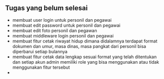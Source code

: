 ## Tugas yang belum selesai
- membuat user login untuk personil dan pegawai
- membuat edit password untuk personil dan pegawai
- membuat edit foto personil dan pegawan
- membuat middleware login personil dan pegawai
- membuat fitur cetak riwayat hidup dimana didalamnya terdapat format dokumen dan umur, masa dinas, masa pangkat dari personil bisa diperbarui setiap bulannya
- membuat fitur cetak data lengkap sesuai format yang telah ditentukan dan setiap akun admin memiliki role yang bisa menggunakan atau tidak menggunakan fitur tersebut
- 
